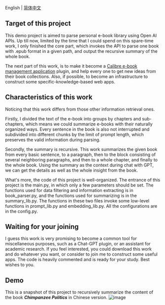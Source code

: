 English | [简体中文](https://github.com/waynia/epub_retrieval/blob/master/readme.zh-CN.md)

## Target of this project

This demo project is aimed to parse personal e-book library using Open AI APIs. Up till now, limited by the time that I could spend on this spare-time work, I only finished the core part, which invokes the API to parse one book with .epub format in a given path, and output the recursive summary of the whole book. 

The next part of this work, is to make it become a [Calibre e-book management application](https://calibre-ebook.com/) plugin, and help every one to get new ideas from their book collections. Also, if possible, to become an infrastructure to construct some specific-knowledge-based web apps.

## Characteristics of this work 

Noticing that this work differs from those other information retrieval ones. 

Firstly, I divided the text of the e-book into groups by chapters and sub-chapters, which means we could summarize e-books with their naturally organized ways. Every sentence in the book is also not interrupted and subdivided into different chunks by the limit of prompt length, which preserves the valid information during parsing.

Secondly, the summary is recursive. This work summarizes the given book from every basic sentence, to a paragraph, then to the block consisting of several neighboring paragraphs, and then to a whole chapter, and finally to the whole book. Using the summary as the context during chat with GPT, we can get the details as well as the whole insight from the book.

What's more, the code of this project is well-organized. The entrance of this project is the main.py, in which only a few parameters should be set. The functions used for data filtering and information extracting is in book_parser.py,  and the functions used for summarizing is in the summary_lib.py. The functions in these two files invoke some low-level functions in prompt_lib.py and embedding_lib.py. All the configurations are in the config.py.

## Waiting for your joining

I guess this work is very promising to become a common tool for miscellaneous purposes, such as a Chat-GPT plugin, or an assistant for academic research. If you feel interested, you could download this work and do whatever you want, or consider to join me to construct some useful apps. The code is heavily commented and is ready for your study. Best wishes to you.

## Demo
This is a snapshot of this project to recursively summarize the content of the book ***Chimpanzee Politics*** in Chinese version.
![image](https://user-images.githubusercontent.com/49633741/228145703-5b20c39e-119b-4af5-8327-060fa06e0712.png)
